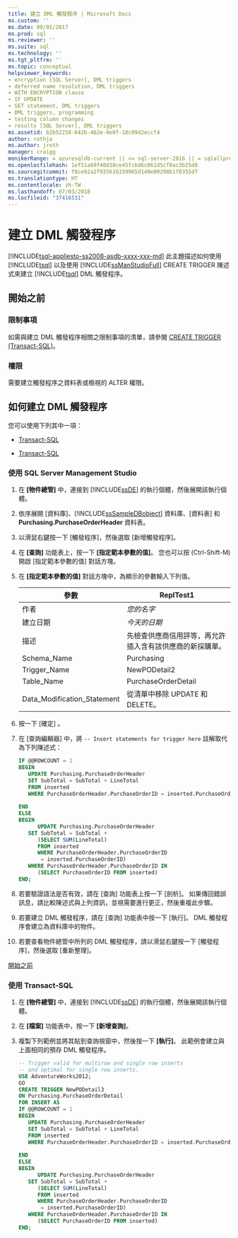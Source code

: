 ```yaml
---
title: 建立 DML 觸發程序 | Microsoft Docs
ms.custom: ''
ms.date: 09/01/2017
ms.prod: sql
ms.reviewer: ''
ms.suite: sql
ms.technology: ''
ms.tgt_pltfrm: ''
ms.topic: conceptual
helpviewer_keywords:
- encryption [SQL Server], DML triggers
- deferred name resolution, DML triggers
- WITH ENCRYPTION clause
- IF UPDATE
- SET statement, DML triggers
- DML triggers, programming
- testing column changes
- results [SQL Server], DML triggers
ms.assetid: b2b52258-642b-462e-8e0f-18c09d2eccf4
author: rothja
ms.author: jroth
manager: craigg
monikerRange: = azuresqldb-current || >= sql-server-2016 || = sqlallproducts-allversions
ms.openlocfilehash: 1ef51a69f40d38ce45fcbd6c061d5cf0ac3b25d8
ms.sourcegitcommit: f8ce92a2f935616339965d140e00298b1f8355d7
ms.translationtype: HT
ms.contentlocale: zh-TW
ms.lasthandoff: 07/03/2018
ms.locfileid: "37416531"
---
```

# <a name="create-dml-triggers"></a>建立 DML 觸發程序
[!INCLUDE[tsql-appliesto-ss2008-asdb-xxxx-xxx-md](../../includes/tsql-appliesto-ss2008-asdb-xxxx-xxx-md.md)]
  此主題描述如何使用 [!INCLUDE[tsql](../../includes/tsql-md.md)] 以及使用 [!INCLUDE[ssManStudioFull](../../includes/ssmanstudiofull-md.md)] CREATE TRIGGER 陳述式來建立 [!INCLUDE[tsql](../../includes/tsql-md.md)] DML 觸發程序。  
  
##  <a name="Top"></a> 開始之前  
  
### <a name="limitations-and-restrictions"></a>限制事項  
 如需與建立 DML 觸發程序相關之限制事項的清單，請參閱 [CREATE TRIGGER &#40;Transact-SQL&#41;](../../t-sql/statements/create-trigger-transact-sql.md)。  
  
###  <a name="Permissions"></a> 權限  
 需要建立觸發程序之資料表或檢視的 ALTER 權限。  
  
##  <a name="Procedures"></a> 如何建立 DML 觸發程序  
 您可以使用下列其中一項：  
  
-   [Transact-SQL](#SSMSProcedure)  
  
-   [Transact-SQL](#TsqlProcedure)  
  
###  <a name="SSMSProcedure"></a> 使用 SQL Server Management Studio  
  
1.  在 **[物件總管]** 中，連接到 [!INCLUDE[ssDE](../../includes/ssde-md.md)] 的執行個體，然後展開該執行個體。  
  
2.  依序展開 [資料庫]、[!INCLUDE[ssSampleDBobject](../../includes/sssampledbobject-md.md)] 資料庫、[資料表] 和 **Purchasing.PurchaseOrderHeader** 資料表。  
  
3.  以滑鼠右鍵按一下 [觸發程序]，然後選取 [新增觸發程序]。  
  
4.  在 **[查詢]** 功能表上，按一下 **[指定範本參數的值]**。 您也可以按 (Ctrl-Shift-M) 開啟 [指定範本參數的值] 對話方塊。  
  
5.  在 **[指定範本參數的值]** 對話方塊中，為顯示的參數輸入下列值。  
  
    |參數|ReplTest1|  
    |---------------|-----------|  
    |作者|*您的名字*|  
    |建立日期|*今天的日期*|  
    |描述|先檢查供應商信用評等，再允許插入含有該供應商的新採購單。|  
    |Schema_Name|Purchasing|  
    |Trigger_Name|NewPODetail2|  
    |Table_Name|PurchaseOrderDetail|  
    |Data_Modification_Statement|從清單中移除 UPDATE 和 DELETE。|  
  
6.  按一下 [確定] 。  
  
7.  在 [查詢編輯器] 中，將 `-- Insert statements for trigger here` 註解取代為下列陳述式：  
  
    ```sql  
    IF @@ROWCOUNT = 1  
    BEGIN  
       UPDATE Purchasing.PurchaseOrderHeader  
       SET SubTotal = SubTotal + LineTotal  
       FROM inserted  
       WHERE PurchaseOrderHeader.PurchaseOrderID = inserted.PurchaseOrderID  
  
    END  
    ELSE  
    BEGIN  
          UPDATE Purchasing.PurchaseOrderHeader  
       SET SubTotal = SubTotal +   
          (SELECT SUM(LineTotal)  
          FROM inserted  
          WHERE PurchaseOrderHeader.PurchaseOrderID  
           = inserted.PurchaseOrderID)  
       WHERE PurchaseOrderHeader.PurchaseOrderID IN  
          (SELECT PurchaseOrderID FROM inserted)  
    END;  
    ```  
  
8.  若要驗證語法是否有效，請在 [查詢] 功能表上按一下 [剖析]。 如果傳回錯誤訊息，請比較陳述式與上列資訊，並視需要進行更正，然後重複此步驟。  
  
9. 若要建立 DML 觸發程序，請在 [查詢] 功能表中按一下 [執行]。 DML 觸發程序會建立為資料庫中的物件。  
  
10. 若要查看物件總管中所列的 DML 觸發程序，請以滑鼠右鍵按一下 [觸發程序]，然後選取 [重新整理]。  
  
 [開始之前](#Top)  
  
###  <a name="TsqlProcedure"></a> 使用 Transact-SQL  
  
1.  在 **[物件總管]** 中，連接到 [!INCLUDE[ssDE](../../includes/ssde-md.md)] 的執行個體，然後展開該執行個體。  
  
2.  在 **[檔案]** 功能表中，按一下 **[新增查詢]**。  
  
3.  複製下列範例並將其貼到查詢視窗中，然後按一下 **[執行]**。 此範例會建立與上面相同的預存 DML 觸發程序。  
  
    ```sql  
    -- Trigger valid for multirow and single row inserts  
    -- and optimal for single row inserts.  
    USE AdventureWorks2012;  
    GO  
    CREATE TRIGGER NewPODetail3  
    ON Purchasing.PurchaseOrderDetail  
    FOR INSERT AS  
    IF @@ROWCOUNT = 1  
    BEGIN  
       UPDATE Purchasing.PurchaseOrderHeader  
       SET SubTotal = SubTotal + LineTotal  
       FROM inserted  
       WHERE PurchaseOrderHeader.PurchaseOrderID = inserted.PurchaseOrderID  
  
    END  
    ELSE  
    BEGIN  
          UPDATE Purchasing.PurchaseOrderHeader  
       SET SubTotal = SubTotal +   
          (SELECT SUM(LineTotal)  
          FROM inserted  
          WHERE PurchaseOrderHeader.PurchaseOrderID  
           = inserted.PurchaseOrderID)  
       WHERE PurchaseOrderHeader.PurchaseOrderID IN  
          (SELECT PurchaseOrderID FROM inserted)  
    END;  
    ```  
  
 
  
